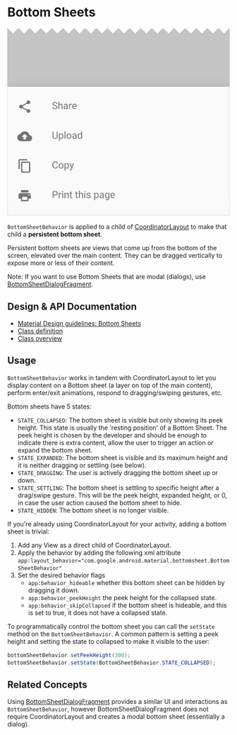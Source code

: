 <!--docs:
title: "Bottom Sheets"
layout: detail
section: components
excerpt: "Bottom sheets slide up from the bottom of the screen to reveal more content."
iconId: bottom_sheet
path: /catalog/bottom-sheet-behavior/
-->

# Bottom Sheets

![Bottom Sheets](assets/bottom-sheets.svg)
<!--{: .article__asset.article__asset--screenshot }-->

`BottomSheetBehavior` is applied to a child of
[CoordinatorLayout](https://developer.android.com/reference/android/support/design/widget/CoordinatorLayout.html)
to make that child a **persistent bottom sheet**.

Persistent bottom sheets are views that come up from the bottom of the
screen, elevated over the main content. They can be dragged vertically to
expose more or less of their content.

Note: If you want to use Bottom Sheets that are modal (dialogs), use
[BottomSheetDialogFragment](BottomSheetDialogFragment.md).

## Design & API Documentation

-   [Material Design guidelines: Bottom
    Sheets](https://material.io/go/design-sheets-bottom#bottom-sheets-persistent-bottom-sheets)
    <!--{: .icon-list-item.icon-list-item--spec }-->
-   [Class
    definition](https://github.com/material-components/material-components-android/tree/master/lib/java/com/google/android/material/bottomsheet/BottomSheetBehavior.java)
    <!--{: .icon-list-item.icon-list-item--link }-->
-   [Class
    overview](https://developer.android.com/reference/com/google/android/material/bottomsheet/BottomSheetBehavior.html)
    <!--{: .icon-list-item.icon-list-item--link }--> <!--{: .icon-list }-->

## Usage

`BottomSheetBehavior` works in tandem with CoordinatorLayout to let you display
content on a Bottom sheet (a layer on top of the main content), perform
enter/exit animations, respond to dragging/swiping gestures, etc.

Bottom sheets have 5 states:

-   `STATE_COLLAPSED`: The bottom sheet is visible but only showing its peek
    height. This state is usually the 'resting position' of a Bottom Sheet. The
    peek height is chosen by the developer and should be enough to indicate
    there is extra content, allow the user to trigger an action or expand the
    bottom sheet.
-   `STATE_EXPANDED`: The bottom sheet is visible and its maximum height and it
    is neither dragging or settling (see below).
-   `STATE_DRAGGING`: The user is actively dragging the bottom sheet up or down.
-   `STATE_SETTLING`: The bottom sheet is settling to specific height after a
    drag/swipe gesture. This will be the peek height, expanded height, or
    0, in case the user action caused the bottom sheet to hide.
-   `STATE_HIDDEN`: The bottom sheet is no longer visible.

If you're already using CoordinatorLayout for your activity, adding a bottom
sheet is trivial:

1.  Add any View as a direct child of CoordinatorLayout.
2.  Apply the behavior by adding the following xml attribute
    `app:layout_behavior="com.google.android.material.bottomsheet.BottomSheetBehavior"`
3.  Set the desired behavior flags
    -   `app:behavior_hideable` whether this bottom sheet can be hidden by
        dragging it down.
    -   `app:behavior_peekHeight` the peek height for the collapsed state.
    -   `app:behavior_skipCollapsed` if the bottom sheet is hideable, and this
        is set to true, it does not have a collapsed state.

To programmatically control the bottom sheet you can call the `setState` method
on the `BottomSheetBehavior`. A common pattern is setting a peek height and
setting the state to collapsed to make it visible to the user:

```java
bottomSheetBehavior.setPeekHeight(300);
bottomSheetBehavior.setState(BottomSheetBehavior.STATE_COLLAPSED);
```

## Related Concepts

Using [BottomSheetDialogFragment](BottomSheetDialogFragment.md) provides a
similar UI and interactions as `BottomSheetBehavior`, however
BottomSheetDialogFragment does not require CoordinatorLayout and creates a modal
bottom sheet (essentially a dialog).
